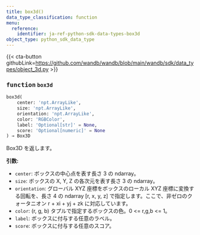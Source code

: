 ```yaml
---
title: box3d()
data_type_classification: function
menu:
  reference:
    identifier: ja-ref-python-sdk-data-types-box3d
object_type: python_sdk_data_type
---
```


{{< cta-button githubLink=https://github.com/wandb/wandb/blob/main/wandb/sdk/data_types/object_3d.py >}}




### <kbd>function</kbd> `box3d`

```python
box3d(
    center: 'npt.ArrayLike',
    size: 'npt.ArrayLike',
    orientation: 'npt.ArrayLike',
    color: 'RGBColor',
    label: 'Optional[str]' = None,
    score: 'Optional[numeric]' = None
) → Box3D
```

Box3D を返します。



**引数:**
 
 - `center`: ボックスの中心点を表す長さ 3 の ndarray。
 - `size`: ボックスの X, Y, Z の各次元を表す長さ 3 の ndarray。
 - `orientation`: グローバル XYZ 座標をボックスのローカル XYZ 座標に変換する回転を、長さ 4 の ndarray [r, x, y, z] で指定します。ここで、非ゼロのクォータニオン r + xi + yj + zk に対応しています。
 - `color`: (r, g, b) タプルで指定するボックスの色。0 <= r,g,b <= 1。
 - `label`: ボックスに付与する任意のラベル。
 - `score`: ボックスに付与する任意のスコア。
